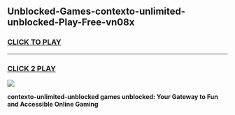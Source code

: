 
## Unblocked-Games-contexto-unlimited-unblocked-Play-Free-vn08x
<h3>
<a href="https://premium76.site?title=contexto-unlimited-unblocked&ref=18A1">CLICK TO PLAY</a></h3>
<hr>

<h3>
<a href="https://premium76.site?title=contexto-unlimited-unblocked&ref=18A1">CLICK 2 PLAY</a>
  
</h3>

<a href="https://premium76.site?title=contexto-unlimited-unblocked&ref=18A1"><img src="https://clearcache.store/games.png"></a>


**contexto-unlimited-unblocked games unblocked: Your Gateway to Fun and Accessible Online Gaming**
